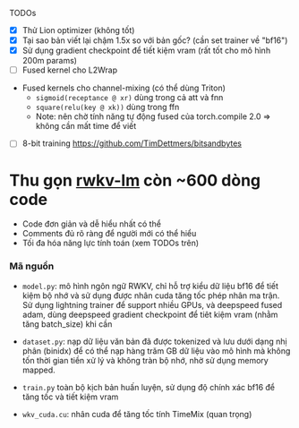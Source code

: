 TODOs
- [x] Thử Lion optimizer (không tốt)
- [x] Tại sao bản viết lại chậm 1.5x so với bản gốc? (cần set trainer về "bf16")
- [x] Sử dụng gradient checkpoint để tiết kiệm vram (rất tốt cho mô hình 200m params)
- [ ] Fused kernel cho L2Wrap
- Fused kernels cho channel-mixing (có thể dùng Triton)
  - `sigmoid(receptance @ xr)` dùng trong cả att và fnn
  - `square(relu(key @ xk))` dùng trong ffn
  - Note: nên chờ tính năng tự động fused của torch.compile 2.0 => không cần mất time để viết
- [ ] 8-bit training https://github.com/TimDettmers/bitsandbytes

# Thu gọn [rwkv-lm](https://github.com/BlinkDL/RWKV-LM) còn ~600 dòng code
- Code đơn giản và dễ hiểu nhất có thể
- Comments đủ rõ ràng để người mới có thể hiểu
- Tối đa hóa năng lực tính toán (xem TODOs trên)

### Mã nguồn
- `model.py`: mô hình ngôn ngữ RWKV, chỉ hỗ trợ kiểu dữ liệu bf16 để tiết kiệm bộ nhớ và sử dụng được nhân cuda tăng tốc phép nhân ma trận. Sử dụng lightning trainer để support nhiều GPUs, và deepspeed fused adam, dùng deepspeed gradient checkpoint để tiêt kiệm vram (nhằm tăng batch_size) khi cần

- `dataset.py`: nạp dữ liệu văn bản đã được tokenized và lưu dưới dạng nhị phân (binidx) để có thể nạp hàng trăm GB dữ liệu vào mô hình mà không tốn thời gian tiền xử lý và không tràn bộ nhớ, nhờ sử dụng memory mapped.

- `train.py` toàn bộ kịch bản huấn luyện, sử dụng độ chính xác bf16 để tăng tốc và tiết kiệm vram

- `wkv_cuda.cu`: nhân cuda để tăng tốc tính TimeMix (quan trọng)
